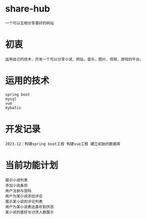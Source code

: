 # share-hub
    一个可以互相分享喜好的网站
# 初衷
    运用自己的技术，开发一个可以分享小说，网站，音乐，图片，视频，游戏的平台。
# 运用的技术
    spring boot  
    mysql  
    vue
    mybatis
# 开发记录
    2023.12：构建spring boot工程 构建vue工程 建立初始的数据库
# 当前功能计划
    展示小说列表
    添加小说条目
    用户注册与登陆
    用户为某小说添加评论
    展示某小说的评论列表
    用户为某小说表达喜欢和厌恶
    某小说的喜好与讨厌人数展示
  
            
